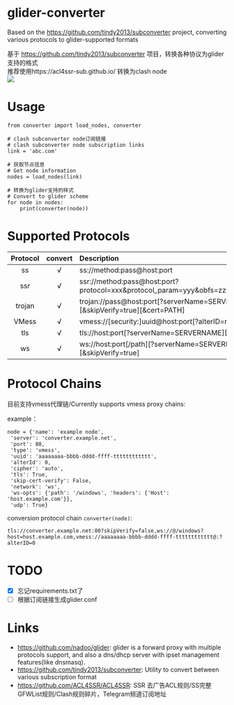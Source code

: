# glider-converter

Based on the https://github.com/tindy2013/subconverter project, converting various protocols to glider-supported formats    
    
基于 https://github.com/tindy2013/subconverter 项目，转换各种协议为glider支持的格式       
推荐使用https://acl4ssr-sub.github.io/ 转换为clash node     
![](https://p.sda1.dev/12/9576a7aae3931e9b74ff521a9b67fbb0/acl4ssr.jpg)

# Usage
```
from converter import load_nodes, converter

# clash subconverter node订阅链接
# clash subconverter node subscription links
link = 'abc.com'

# 获取节点信息
# Get node information
nodes = load_nodes(link)

# 转换为glider支持的样式
# Convert to glider scheme
for node in nodes:
    print(converter(node))
```

# Supported Protocols
|Protocol|convert|Description|
|:-:|:-:|:--|
|ss|√|ss://method:pass@host:port|
|ssr|√|ssr://method:pass@host:port?protocol=xxx&protocol_param=yyy&obfs=zzz&obfs_param=xyz|
|trojan|√|trojan://pass@host:port[?serverName=SERVERNAME][&skipVerify=true][&cert=PATH]|
|VMess|√|vmess://[security:]uuid@host:port[?alterID=num]|
|tls|√|tls://host:port[?serverName=SERVERNAME][&skipVerify=true]|
|ws|√|ws://host:port[/path][?serverName=SERVERNAME][&skipVerify=true]|

# Protocol Chains
目前支持vmess代理链/Currently supports vmess proxy chains:

example：    
```
node = {'name': 'example node',
 'server': 'converter.example.net',
 'port': 80,
 'type': 'vmess',
 'uuid': 'aaaaaaaa-bbbb-dddd-ffff-tttttttttttt',
 'alterId': 0,
 'cipher': 'auto',
 'tls': True,
 'skip-cert-verify': False,
 'network': 'ws',
 'ws-opts': {'path': '/windows', 'headers': {'Host': 'host.example.com'}},
 'udp': True}
```
conversion protocol chain `converter(node)`:
```
tls://converter.example.net:80?skipVerify=false,ws://@/windows?host=host.example.com,vmess://aaaaaaaa-bbbb-dddd-ffff-tttttttttttt@:?alterID=0
```

# TODO
- [x] 忘记requirements.txt了
- [ ] 根据订阅链接生成glider.conf

# Links
* https://github.com/nadoo/glider: glider is a forward proxy with multiple protocols support, and also a dns/dhcp server with ipset management features(like dnsmasq).
* https://github.com/tindy2013/subconverter: Utility to convert between various subscription format
* https://github.com/ACL4SSR/ACL4SSR: SSR 去广告ACL规则/SS完整GFWList规则/Clash规则碎片，Telegram频道订阅地址

